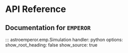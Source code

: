 # API Reference

## Documentation for `EMPEROR`

::: astroemperor.emp.Simulation
    handler: python
    options:
        show_root_heading: false
        show_source: true